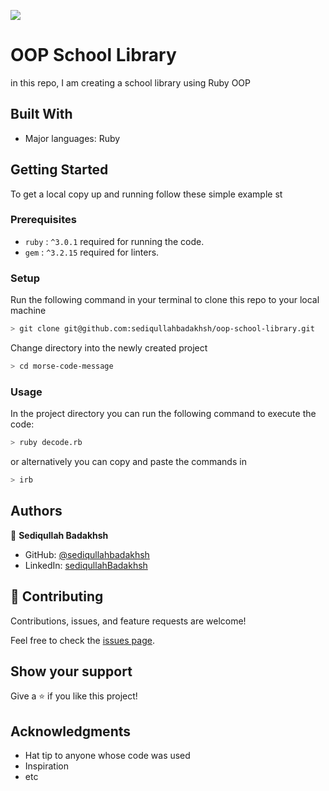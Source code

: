 ![](https://img.shields.io/badge/Microverse-blueviolet)

# OOP School Library

in this repo, I am creating a school library using Ruby OOP

## Built With

- Major languages: Ruby

## Getting Started

To get a local copy up and running follow these simple example st

### Prerequisites

- `ruby` : `^3.0.1` required for running the code.
- `gem` : `^3.2.15` required for linters.

### Setup

Run the following command in your terminal to clone this repo to your local machine

```bash
> git clone git@github.com:sediqullahbadakhsh/oop-school-library.git
```

Change directory into the newly created project

```bash
> cd morse-code-message
```

### Usage

In the project directory you can run the following command to execute the code:

```bash
> ruby decode.rb
```

or alternatively you can copy and paste the commands in

```bash
> irb
```

## Authors

👤 **Sediqullah Badakhsh**

- GitHub: [@sediqullahbadakhsh](https://github.com/sediqullahbadakhsh)
- LinkedIn: [sediqullahBadakhsh](https://www.linkedin.com/in/sediqullah/)

## 🤝 Contributing

Contributions, issues, and feature requests are welcome!

Feel free to check the [issues page](../../issues/).

## Show your support

Give a ⭐️ if you like this project!

## Acknowledgments

- Hat tip to anyone whose code was used
- Inspiration
- etc
